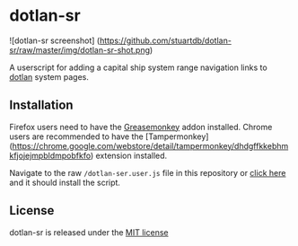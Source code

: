 dotlan-sr
==============

![dotlan-sr screenshot]
(https://github.com/stuartdb/dotlan-sr/raw/master/img/dotlan-sr-shot.png)

A userscript for adding a capital ship system range navigation links to
[dotlan](http://evemaps.dotlan.net/) system pages.

Installation
---------

Firefox users need to have the
[Greasemonkey](https://addons.mozilla.org/en-US/firefox/addon/greasemonkey/)
addon installed.
Chrome users are recommended to have the
[Tampermonkey]
(https://chrome.google.com/webstore/detail/tampermonkey/dhdgffkkebhmkfjojejmpbldmpobfkfo)
extension installed.

Navigate to the raw ```/dotlan-ser.user.js``` file in this repository or
[click here](https://github.com/stuartdb/dotlan-sr/raw/master/dotlan-sr.user.js)
and it should install the script.

License
-------

dotlan-sr is released under the [MIT license](http://opensource.org/licenses/MIT)
